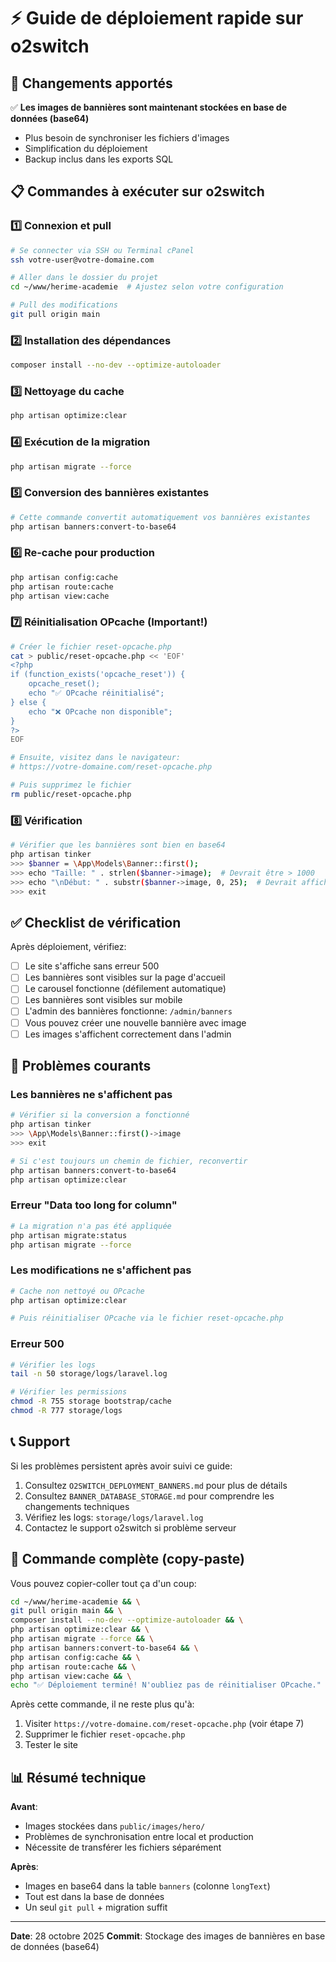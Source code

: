 # ⚡ Guide de déploiement rapide sur o2switch

## 🎯 Changements apportés

✅ **Les images de bannières sont maintenant stockées en base de données (base64)**
- Plus besoin de synchroniser les fichiers d'images
- Simplification du déploiement
- Backup inclus dans les exports SQL

## 📋 Commandes à exécuter sur o2switch

### 1️⃣ Connexion et pull

```bash
# Se connecter via SSH ou Terminal cPanel
ssh votre-user@votre-domaine.com

# Aller dans le dossier du projet
cd ~/www/herime-academie  # Ajustez selon votre configuration

# Pull des modifications
git pull origin main
```

### 2️⃣ Installation des dépendances

```bash
composer install --no-dev --optimize-autoloader
```

### 3️⃣ Nettoyage du cache

```bash
php artisan optimize:clear
```

### 4️⃣ Exécution de la migration

```bash
php artisan migrate --force
```

### 5️⃣ Conversion des bannières existantes

```bash
# Cette commande convertit automatiquement vos bannières existantes
php artisan banners:convert-to-base64
```

### 6️⃣ Re-cache pour production

```bash
php artisan config:cache
php artisan route:cache
php artisan view:cache
```

### 7️⃣ Réinitialisation OPcache (Important!)

```bash
# Créer le fichier reset-opcache.php
cat > public/reset-opcache.php << 'EOF'
<?php
if (function_exists('opcache_reset')) {
    opcache_reset();
    echo "✅ OPcache réinitialisé";
} else {
    echo "❌ OPcache non disponible";
}
?>
EOF

# Ensuite, visitez dans le navigateur:
# https://votre-domaine.com/reset-opcache.php

# Puis supprimez le fichier
rm public/reset-opcache.php
```

### 8️⃣ Vérification

```bash
# Vérifier que les bannières sont bien en base64
php artisan tinker
>>> $banner = \App\Models\Banner::first();
>>> echo "Taille: " . strlen($banner->image);  # Devrait être > 1000
>>> echo "\nDébut: " . substr($banner->image, 0, 25);  # Devrait afficher "data:image/jpeg;base64..."
>>> exit
```

## ✅ Checklist de vérification

Après déploiement, vérifiez:

- [ ] Le site s'affiche sans erreur 500
- [ ] Les bannières sont visibles sur la page d'accueil
- [ ] Le carousel fonctionne (défilement automatique)
- [ ] Les bannières sont visibles sur mobile
- [ ] L'admin des bannières fonctionne: `/admin/banners`
- [ ] Vous pouvez créer une nouvelle bannière avec image
- [ ] Les images s'affichent correctement dans l'admin

## 🐛 Problèmes courants

### Les bannières ne s'affichent pas

```bash
# Vérifier si la conversion a fonctionné
php artisan tinker
>>> \App\Models\Banner::first()->image
>>> exit

# Si c'est toujours un chemin de fichier, reconvertir
php artisan banners:convert-to-base64
php artisan optimize:clear
```

### Erreur "Data too long for column"

```bash
# La migration n'a pas été appliquée
php artisan migrate:status
php artisan migrate --force
```

### Les modifications ne s'affichent pas

```bash
# Cache non nettoyé ou OPcache
php artisan optimize:clear

# Puis réinitialiser OPcache via le fichier reset-opcache.php
```

### Erreur 500

```bash
# Vérifier les logs
tail -n 50 storage/logs/laravel.log

# Vérifier les permissions
chmod -R 755 storage bootstrap/cache
chmod -R 777 storage/logs
```

## 📞 Support

Si les problèmes persistent après avoir suivi ce guide:

1. Consultez `O2SWITCH_DEPLOYMENT_BANNERS.md` pour plus de détails
2. Consultez `BANNER_DATABASE_STORAGE.md` pour comprendre les changements techniques
3. Vérifiez les logs: `storage/logs/laravel.log`
4. Contactez le support o2switch si problème serveur

## 🔄 Commande complète (copy-paste)

Vous pouvez copier-coller tout ça d'un coup:

```bash
cd ~/www/herime-academie && \
git pull origin main && \
composer install --no-dev --optimize-autoloader && \
php artisan optimize:clear && \
php artisan migrate --force && \
php artisan banners:convert-to-base64 && \
php artisan config:cache && \
php artisan route:cache && \
php artisan view:cache && \
echo "✅ Déploiement terminé! N'oubliez pas de réinitialiser OPcache."
```

Après cette commande, il ne reste plus qu'à:
1. Visiter `https://votre-domaine.com/reset-opcache.php` (voir étape 7)
2. Supprimer le fichier `reset-opcache.php`
3. Tester le site

## 📊 Résumé technique

**Avant**: 
- Images stockées dans `public/images/hero/`
- Problèmes de synchronisation entre local et production
- Nécessite de transférer les fichiers séparément

**Après**:
- Images en base64 dans la table `banners` (colonne `longText`)
- Tout est dans la base de données
- Un seul `git pull` + migration suffit

---

**Date**: 28 octobre 2025
**Commit**: Stockage des images de bannières en base de données (base64)

